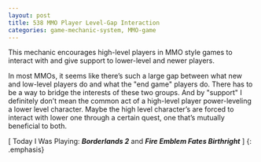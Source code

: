 ```yaml
---
layout: post
title: 538 MMO Player Level-Gap Interaction
categories: game-mechanic-system, MMO-game
---
```

This mechanic encourages high-level players in MMO style games to interact with and give support to lower-level and newer players.

In most MMOs, it seems like there’s such a large gap between what new and low-level players do and what the "end game" players do.  There has to be a way to bridge the interests of these two groups. And by "support" I definitely don’t mean the common act of a high-level player power-leveling a lower level character.  Maybe the high level character’s are forced to interact with lower one through a certain quest, one that’s mutually beneficial to both.

[ Today I Was Playing: ***Borderlands 2*** and ***Fire Emblem Fates Birthright*** ]
{: .emphasis}